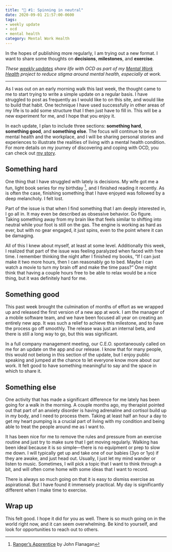```yaml
---
title: "🧠 #1: Spinning in neutral"
date: 2020-09-01 21:57:00-0600
tags:
- weekly update
- ocd
- mental health
category: Mental Work Health
---
```


In the hopes of publishing more regularly, I am trying out a new format. I want to share some thoughts on **decisions**, **milestones**, and **exercise**.

_These [weekly updates](https://bennorris.com/tags/weekly-update/) share life with OCD as part of my [Mental Work Health](https://bennorris.com/mental-work-health) project to reduce stigma around mental health, especially at work._

***

As I was out on an early morning walk this last week, the thought came to me to start trying to write a simple update on a regular basis. I have struggled to post as frequently as I would like to on this site, and would like to build that habit. One technique I have used successfully in other areas of my life is to add some structure that I then just have to fill in. This will be a new experiment for me, and I hope that you enjoy it.

In each update, I plan to include three sections: **something hard**, **something good**, and **something else**. The focus will continue to be on mental health and the workplace, and I will be sharing personal stories and experiences to illustrate the realities of living with a mental health condition. For more details on my journey of discovering and coping with OCD, you can check out [my story](https://bennorris.com/2019/11/09/my-story).

## Something hard
One thing that I have struggled with lately is decisions. My wife got me a fun, light book series for my birthday [^1], and I finished reading it recently. As is often the case, finishing something that I have enjoyed was followed by a deep melancholy. I felt lost.

Part of the issue is that when I find something that I am deeply interested in, I go all in. It may even be described as obsessive behavior. Go figure. Taking something away from my brain like that feels similar to shifting into neutral while your foot is still on the gas. The engine is working as hard as ever, but with no gear engaged, it just spins, even to the point where it can be damaging.

All of this I knew about myself, at least at some level. Additionally this week, I realized that part of the issue was feeling paralyzed when faced with free time. I remember thinking the night after I finished my books, “If I can just make it two more hours, then I can reasonably go to bed. Maybe I can watch a movie to turn my brain off and make the time pass?” One might think that having a couple hours free to be able to relax would be a nice thing, but it was definitely hard for me.

## Something good
This past week brought the culmination of months of effort as we wrapped up and released the first version of a new app at work. I am the manager of a mobile software team, and we have been focused all year on creating an entirely new app. It was such a relief to achieve this milestone, and to have the process go off smoothly. The release was just an internal beta, and there is still a long way to go, but this was significant.

In a full company management meeting, our C.E.O. spontaneously called on me for an update on the app and our release. I know that for many people, this would not belong in this section of the update, but I enjoy public speaking and jumped at the chance to let everyone know more about our work. It felt good to have something meaningful to say and the space in which to share it.

## Something else
One activity that has made a significant difference for me lately has been going for a walk in the morning. A couple months ago, my therapist pointed out that part of an anxiety disorder is having adrenaline and cortisol build up in my body, and I need to process them. Taking at least half an hour a day to get my heart pumping is a crucial part of living with my condition and being able to treat the people around me as I want to.

It has been nice for me to remove the rules and pressure from an exercise routine and just try to make sure that I get moving regularly. Walking has been ideal because it is so simple—there is no equipment or prep to slow me down. I will typically get up and take one of our babies (3yo or 1yo) if they are awake, and just head out. Usually, I just let my mind wander or listen to music. Sometimes, I will pick a topic that I want to think through a bit, and will often come home with some ideas that I want to record.

There is always so much going on that it is easy to dismiss exercise as aspirational. But I have found it immensely practical. My day is significantly different when I make time to exercise.

## Wrap up
This felt good. I hope it did for you as well. There is so much going on in the world right now, and it can seem overwhelming. Be kind to yourself, and look for opportunities to reach out to others. 



[^1]: [Ranger’s Apprentice](https://en.wikipedia.org/wiki/Ranger%27s_Apprentice) by John Flanagan